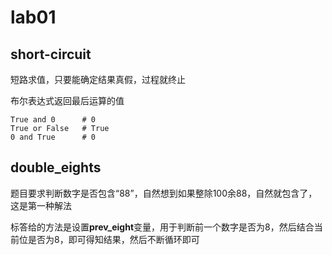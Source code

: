 # lab01
## short-circuit
短路求值，只要能确定结果真假，过程就终止

布尔表达式返回最后运算的值
```
True and 0      # 0
True or False   # True
0 and True      # 0
```

## double_eights
题目要求判断数字是否包含“88”，自然想到如果整除100余88，自然就包含了，这是第一种解法

标答给的方法是设置**prev_eight**变量，用于判断前一个数字是否为8，然后结合当前位是否为8，即可得知结果，然后不断循环即可